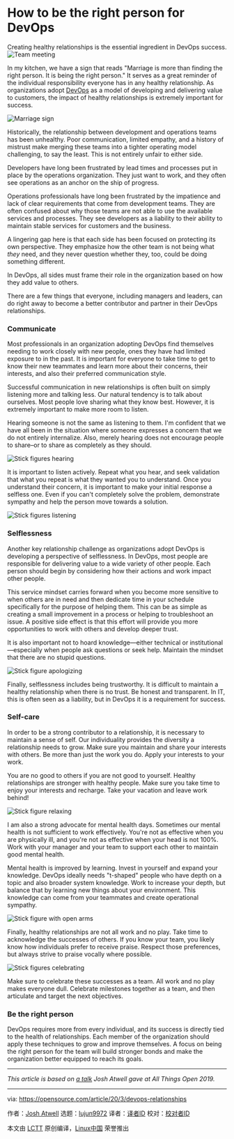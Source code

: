 [#]: collector: (lujun9972)
[#]: translator: ( )
[#]: reviewer: ( )
[#]: publisher: ( )
[#]: url: ( )
[#]: subject: (How to be the right person for DevOps)
[#]: via: (https://opensource.com/article/20/3/devops-relationships)
[#]: author: (Josh Atwell https://opensource.com/users/joshatwell)

How to be the right person for DevOps
======
Creating healthy relationships is the essential ingredient in DevOps
success.
![Team meeting][1]

In my kitchen, we have a sign that reads "Marriage is more than finding the right person. It is being the right person." It serves as a great reminder of the individual responsibility everyone has in any healthy relationship. As organizations adopt [DevOps][2] as a model of developing and delivering value to customers, the impact of healthy relationships is extremely important for success.

![Marriage sign][3]

Historically, the relationship between development and operations teams has been unhealthy. Poor communication, limited empathy, and a history of mistrust make merging these teams into a tighter operating model challenging, to say the least. This is not entirely unfair to either side.

Developers have long been frustrated by lead times and processes put in place by the operations organization. They just want to work, and they often see operations as an anchor on the ship of progress.

Operations professionals have long been frustrated by the impatience and lack of clear requirements that come from development teams. They are often confused about why those teams are not able to use the available services and processes. They see developers as a liability to their ability to maintain stable services for customers and the business.

A lingering gap here is that each side has been focused on protecting its own perspective. They emphasize how the other team is not being what _they_ need, and they never question whether they, too, could be doing something different.

In DevOps, all sides must frame their role in the organization based on how they add value to others.

There are a few things that everyone, including managers and leaders, can do right away to become a better contributor and partner in their DevOps relationships.

### Communicate

Most professionals in an organization adopting DevOps find themselves needing to work closely with new people, ones they have had limited exposure to in the past. It is important for everyone to take time to get to know their new teammates and learn more about their concerns, their interests, and also their preferred communication style.

Successful communication in new relationships is often built on simply listening more and talking less. Our natural tendency is to talk about ourselves. Most people love sharing what they know best. However, it is extremely important to make more room to listen.

Hearing someone is not the same as listening to them. I'm confident that we have all been in the situation where someone expresses a concern that we do not entirely internalize. Also, merely hearing does not encourage people to share–or to share as completely as they should.

![Stick figures hearing][4]

It is important to listen actively. Repeat what you hear, and seek validation that what you repeat is what they wanted you to understand. Once you understand their concern, it is important to make your initial response a selfless one. Even if you can't completely solve the problem, demonstrate sympathy and help the person move towards a solution.

![Stick figures listening][5]

### Selflessness

Another key relationship challenge as organizations adopt DevOps is developing a perspective of selflessness. In DevOps, most people are responsible for delivering value to a wide variety of other people. Each person should begin by considering how their actions and work impact other people.

This service mindset carries forward when you become more sensitive to when others are in need and then dedicate time in your schedule specifically for the purpose of helping them. This can be as simple as creating a small improvement in a process or helping to troubleshoot an issue. A positive side effect is that this effort will provide you more opportunities to work with others and develop deeper trust.

It is also important not to hoard knowledge—either technical or institutional—especially when people ask questions or seek help. Maintain the mindset that there are no stupid questions.

![Stick figure apologizing][6]

Finally, selflessness includes being trustworthy. It is difficult to maintain a healthy relationship when there is no trust. Be honest and transparent. In IT, this is often seen as a liability, but in DevOps it is a requirement for success.

### Self-care

In order to be a strong contributor to a relationship, it is necessary to maintain a sense of self. Our individuality provides the diversity a relationship needs to grow. Make sure you maintain and share your interests with others. Be more than just the work you do. Apply your interests to your work.

You are no good to others if you are not good to yourself. Healthy relationships are stronger with healthy people. Make sure you take time to enjoy your interests and recharge. Take your vacation and leave work behind!

![Stick figure relaxing][7]

I am also a strong advocate for mental health days. Sometimes our mental health is not sufficient to work effectively. You're not as effective when you are physically ill, and you're not as effective when your head is not 100%. Work with your manager and your team to support each other to maintain good mental health.

Mental health is improved by learning. Invest in yourself and expand your knowledge. DevOps ideally needs "t-shaped" people who have depth on a topic and also broader system knowledge. Work to increase your depth, but balance that by learning new things about your environment. This knowledge can come from your teammates and create operational sympathy.

![Stick figure with open arms][8]

Finally, healthy relationships are not all work and no play. Take time to acknowledge the successes of others. If you know your team, you likely know how individuals prefer to receive praise. Respect those preferences, but always strive to praise vocally where possible.

![Stick figures celebrating][9]

Make sure to celebrate these successes as a team. All work and no play makes everyone dull. Celebrate milestones together as a team, and then articulate and target the next objectives.

### Be the right person

DevOps requires more from every individual, and its success is directly tied to the health of relationships. Each member of the organization should apply these techniques to grow and improve themselves. A focus on being the right person for the team will build stronger bonds and make the organization better equipped to reach its goals.

* * *

_This article is based on [a talk][10] Josh Atwell gave at All Things Open 2019._

--------------------------------------------------------------------------------

via: https://opensource.com/article/20/3/devops-relationships

作者：[Josh Atwell][a]
选题：[lujun9972][b]
译者：[译者ID](https://github.com/译者ID)
校对：[校对者ID](https://github.com/校对者ID)

本文由 [LCTT](https://github.com/LCTT/TranslateProject) 原创编译，[Linux中国](https://linux.cn/) 荣誉推出

[a]: https://opensource.com/users/joshatwell
[b]: https://github.com/lujun9972
[1]: https://opensource.com/sites/default/files/styles/image-full-size/public/lead-images/meeting-team-listen-communicate.png?itok=KEBP6vZ_ (Team meeting)
[2]: https://opensource.com/tags/devops
[3]: https://opensource.com/sites/default/files/uploads/marriage.png (Marriage sign)
[4]: https://opensource.com/sites/default/files/uploads/hearing.png (Stick figures hearing)
[5]: https://opensource.com/sites/default/files/uploads/listening.png (Stick figures listening)
[6]: https://opensource.com/sites/default/files/uploads/apologize.png (Stick figure apologizing)
[7]: https://opensource.com/sites/default/files/uploads/relax.png (Stick figure relaxing)
[8]: https://opensource.com/sites/default/files/uploads/open_0.png (Stick figure with open arms)
[9]: https://opensource.com/sites/default/files/uploads/celebrate.png (Stick figures celebrating)
[10]: https://opensource.com/article/20/1/devops-empathy
